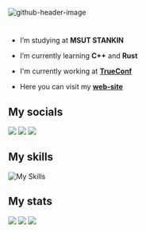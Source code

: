 ![github-header-image](https://github.com/DaniilUbica/DaniilUbica/assets/102466617/fe0011e9-9509-40b8-ac0b-60d0adce6f71)
<h1></h1>

- I’m studying at __MSUT STANKIN__
 
- I’m currently learning __C++__ and __Rust__
 
- I'm currently working at [__TrueConf__](https://trueconf.ru/)

- Here you can visit my [__web-site__](https://daniilubica.lol)

## My socials
<a href="https://github.com/DaniilUbica"> <img src="https://img.shields.io/github/followers/DaniilUbica?label=follow&logo=github&style=for-the-badge&labelColor=black"></a>
<a href="https://vk.com/daniil_ubica"><img src="https://img.shields.io/badge/VKontakte-%232E87FB.svg?&style=for-the-badge&logo=vk&logoColor=white&link=https://vk.com/self.fishkid"></a>
<a href="https://t.me/daniil_ubica"> <img src="https://img.shields.io/static/v1?style=for-the-badge&logo=telegram&label=Telegram&message=daniil_ubica&color=blue&labelColor=black"></a>

## My skills
![My Skills](https://skillicons.dev/icons?i=visualstudio,vscode,cpp,c,qt,cmake,rust,mysql,html,css)

## My stats
![](http://github-profile-summary-cards.vercel.app/api/cards/profile-details?username=DaniilUbica&theme=gruvbox)
![](http://github-profile-summary-cards.vercel.app/api/cards/most-commit-language?username=DaniilUbica&theme=gruvbox)
![](http://github-profile-summary-cards.vercel.app/api/cards/stats?username=DaniilUbica&theme=gruvbox)
